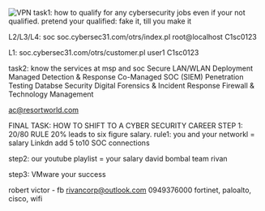 ![VPN](img/S2S-Blank.png)
task1: how to qualify for any cybersecurity jobs even if your not qualified.
pretend your qualified: fake it, till you make it

L2/L3/L4: soc
soc.cybersec31.com/otrs/index.pl
root@localhost
C1sc0123

L1:
soc.cybersec31.com/otrs/customer.pl
user1
C1sc0123

task2: know the services at msp and soc
Secure LAN/WLAN Deployment
Managed Detection & Response
Co-Managed SOC (SIEM)
Penetration Testing
Databse Security
Digital Forensics & Incident Response
Firewall & Technology Management

ac@resortworld.com

FINAL TASK: HOW TO SHIFT TO A CYBER SECURITY CAREER
STEP 1: 20/80 RULE
20% leads to six figure salary.
rule1: you and your networkl = salary
Linkdn add 5 to10 SOC connections

step2: our youtube playlist = your salary
david bombal
team rivan

step3: VMware your success

robert victor - fb
rivancorp@outlook.com
0949376000
fortinet, paloalto, cisco, wifi
